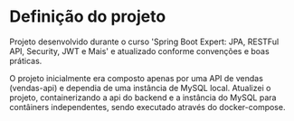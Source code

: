 # Definição do projeto
Projeto desenvolvido durante o curso 'Spring Boot Expert: JPA, RESTFul API, Security, JWT e Mais' e atualizado conforme convenções e boas práticas.

O projeto inicialmente era composto apenas por uma API de vendas (vendas-api) e dependia de uma instância de MySQL local.
Atualizei o projeto, containerizando a api do backend e a instância do MySQL para contâiners independentes, sendo executado através do docker-compose.
